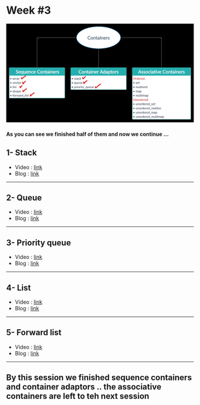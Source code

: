 # Week #3
    
   ![Image](Images/InkedEmbeddedImage_LI.jpg)

#### As you can see we finished half of them and now we continue ...

## 1- Stack 
 * Video : [link](https://www.youtube.com/watch?v=9r7IDtX5KS4)
 * Blog  : [link](https://www.geeksforgeeks.org/stack-in-cpp-stl/)
---
## 2- Queue
 * Video : [link](https://www.youtube.com/watch?v=iLJXB9Daeq8)
 * Blog  : [link](https://www.geeksforgeeks.org/queue-cpp-stl/)
---
## 3- Priority queue
 * Video : [link](https://www.youtube.com/watch?v=0zr0JqSw7ic)
 * Blog  : [link](https://www.geeksforgeeks.org/priority-queue-in-cpp-stl/)
---
## 4- List
 * Video : [link](https://www.youtube.com/watch?v=U2oXdm4PfeQ)
 * Blog  : [link](https://www.geeksforgeeks.org/list-cpp-stl/)
---
## 5- Forward list
 * Video : [link](https://www.youtube.com/watch?v=hp7BCTdEDFs)
 * Blog  : [link](https://www.geeksforgeeks.org/forward-list-c-set-1-introduction-important-functions/)
---

## By this session we finished sequence containers and container adaptors .. the associative containers are left to teh next session

